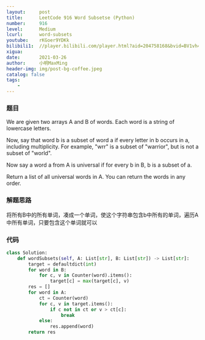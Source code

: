 ```yaml
---
layout:     post
title:      LeetCode 916 Word Subsetse (Python)
number:     916
level:      Medium
lcurl:      word-subsets
youtube:    rKGoer9YDKk
bilibili1:  //player.bilibili.com/player.html?aid=204758168&bvid=BV1vh411S7r3&cid=315707062&page=1
xigua:      
date:       2021-03-26
author:     小明MaxMing
header-img: img/post-bg-coffee.jpeg
catalog: false
tags:
    - 
---
```


### 题目

We are given two arrays A and B of words.  Each word is a string of lowercase letters.

Now, say that word b is a subset of word a if every letter in b occurs in a, including multiplicity.  For example, "wrr" is a subset of "warrior", but is not a subset of "world".

Now say a word a from A is universal if for every b in B, b is a subset of a. 

Return a list of all universal words in A.  You can return the words in any order.

### 解题思路

将所有B中的所有单词，凑成一个单词，使这个字符串包含b中所有的单词，遍历A中所有单词，只要包含这个单词就可以

### 代码
```python
class Solution:
    def wordSubsets(self, A: List[str], B: List[str]) -> List[str]:
        target = defaultdict(int)
        for word in B:
            for c, v in Counter(word).items():
                target[c] = max(target[c], v)
        res = []
        for word in A:
            ct = Counter(word)
            for c, v in target.items():
                if c not in ct or v > ct[c]:
                    break
            else:
                res.append(word)
        return res
```
